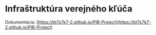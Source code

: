 # Infraštruktúra verejného kľúča

Dokumentácia: [https://bt7s7k7-2.github.io/PIB-Project](https://bt7s7k7-2.github.io/PIB-Project)
